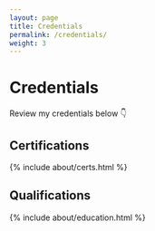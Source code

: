 ```yaml
---
layout: page
title: Credentials
permalink: /credentials/
weight: 3
---
```


# **Credentials**

Review my credentials below :point_down:

## **Certifications**

<div class="row">
{% include about/certs.html %}
</div>

## **Qualifications**

<div class="row">
{% include about/education.html %}
</div>